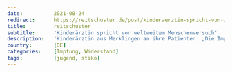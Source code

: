 ```yaml
---
date:          2021-08-24
redirect:      https://reitschuster.de/post/kinderaerztin-spricht-von-weltweitem-menschenversuch/
title:         reitschuster
subtitle:      'Kinderärztin spricht von weltweitem Menschenversuch'
description:   'Kinderärztin aus Merklingen an ihre Patienten: „Die Impfung ‚der ganzen Welt‘ (...) ist nichts weiter, als ein weltweiter Menschenversuch, den ich hier mit aller ärztlichen und menschlichen Überzeugung ablehne.“'
country:       [DE]
categories:    [Impfung, Widerstand]
tags:          [jugend, stiko]
---
```

